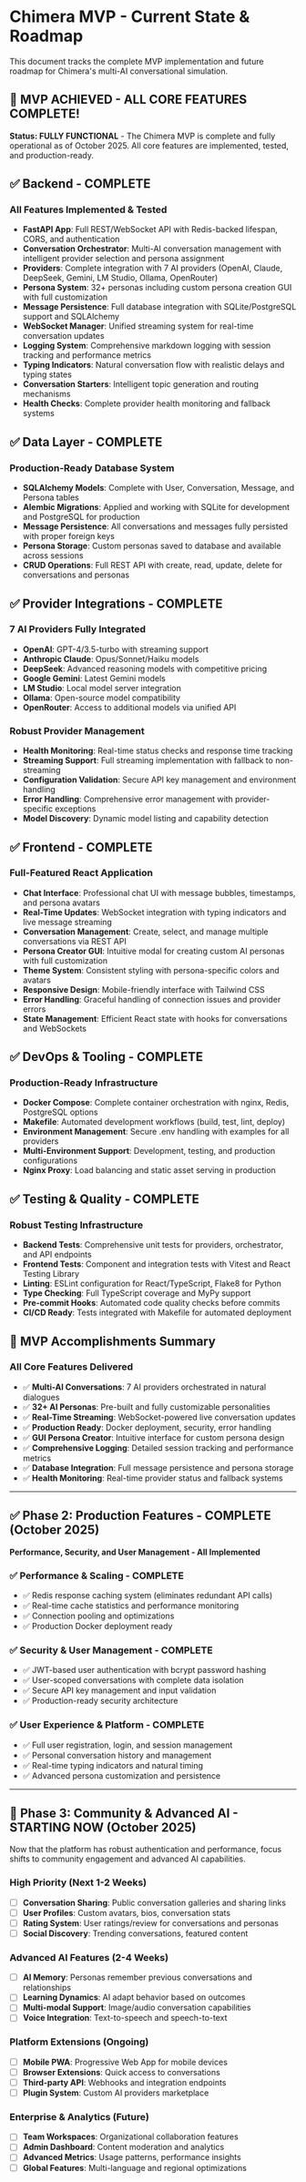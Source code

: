 # Chimera MVP - Current State & Roadmap

This document tracks the complete MVP implementation and future roadmap for Chimera's multi-AI conversational simulation.

## 🎉 **MVP ACHIEVED - ALL CORE FEATURES COMPLETE!**

**Status: FULLY FUNCTIONAL** - The Chimera MVP is complete and fully operational as of October 2025. All core features are implemented, tested, and production-ready.

## ✅ Backend - COMPLETE

### **All Features Implemented & Tested**
- **FastAPI App**: Full REST/WebSocket API with Redis-backed lifespan, CORS, and authentication
- **Conversation Orchestrator**: Multi-AI conversation management with intelligent provider selection and persona assignment
- **Providers**: Complete integration with 7 AI providers (OpenAI, Claude, DeepSeek, Gemini, LM Studio, Ollama, OpenRouter)
- **Persona System**: 32+ personas including custom persona creation GUI with full customization
- **Message Persistence**: Full database integration with SQLite/PostgreSQL support and SQLAlchemy
- **WebSocket Manager**: Unified streaming system for real-time conversation updates
- **Logging System**: Comprehensive markdown logging with session tracking and performance metrics
- **Typing Indicators**: Natural conversation flow with realistic delays and typing states
- **Conversation Starters**: Intelligent topic generation and routing mechanisms
- **Health Checks**: Complete provider health monitoring and fallback systems

## ✅ Data Layer - COMPLETE

### **Production-Ready Database System**
- **SQLAlchemy Models**: Complete with User, Conversation, Message, and Persona tables
- **Alembic Migrations**: Applied and working with SQLite for development and PostgreSQL for production
- **Message Persistence**: All conversations and messages fully persisted with proper foreign keys
- **Persona Storage**: Custom personas saved to database and available across sessions
- **CRUD Operations**: Full REST API with create, read, update, delete for conversations and personas

## ✅ Provider Integrations - COMPLETE

### **7 AI Providers Fully Integrated**
- **OpenAI**: GPT-4/3.5-turbo with streaming support
- **Anthropic Claude**: Opus/Sonnet/Haiku models
- **DeepSeek**: Advanced reasoning models with competitive pricing
- **Google Gemini**: Latest Gemini models
- **LM Studio**: Local model server integration
- **Ollama**: Open-source model compatibility
- **OpenRouter**: Access to additional models via unified API

### **Robust Provider Management**
- **Health Monitoring**: Real-time status checks and response time tracking
- **Streaming Support**: Full streaming implementation with fallback to non-streaming
- **Configuration Validation**: Secure API key management and environment handling
- **Error Handling**: Comprehensive error management with provider-specific exceptions
- **Model Discovery**: Dynamic model listing and capability detection

## ✅ Frontend - COMPLETE

### **Full-Featured React Application**
- **Chat Interface**: Professional chat UI with message bubbles, timestamps, and persona avatars
- **Real-Time Updates**: WebSocket integration with typing indicators and live message streaming
- **Conversation Management**: Create, select, and manage multiple conversations via REST API
- **Persona Creator GUI**: Intuitive modal for creating custom AI personas with full customization
- **Theme System**: Consistent styling with persona-specific colors and avatars
- **Responsive Design**: Mobile-friendly interface with Tailwind CSS
- **Error Handling**: Graceful handling of connection issues and provider errors
- **State Management**: Efficient React state with hooks for conversations and WebSockets

## ✅ DevOps & Tooling - COMPLETE

### **Production-Ready Infrastructure**
- **Docker Compose**: Complete container orchestration with nginx, Redis, PostgreSQL options
- **Makefile**: Automated development workflows (build, test, lint, deploy)
- **Environment Management**: Secure .env handling with examples for all providers
- **Multi-Environment Support**: Development, testing, and production configurations
- **Nginx Proxy**: Load balancing and static asset serving in production

## ✅ Testing & Quality - COMPLETE

### **Robust Testing Infrastructure**
- **Backend Tests**: Comprehensive unit tests for providers, orchestrator, and API endpoints
- **Frontend Tests**: Component and integration tests with Vitest and React Testing Library
- **Linting**: ESLint configuration for React/TypeScript, Flake8 for Python
- **Type Checking**: Full TypeScript coverage and MyPy support
- **Pre-commit Hooks**: Automated code quality checks before commits
- **CI/CD Ready**: Tests integrated with Makefile for automated deployment

## 🎉 MVP Accomplishments Summary

### **All Core Features Delivered**
- ✅ **Multi-AI Conversations**: 7 AI providers orchestrated in natural dialogues
- ✅ **32+ AI Personas**: Pre-built and fully customizable personalities
- ✅ **Real-Time Streaming**: WebSocket-powered live conversation updates
- ✅ **Production Ready**: Docker deployment, security, error handling
- ✅ **GUI Persona Creator**: Intuitive interface for custom persona design
- ✅ **Comprehensive Logging**: Detailed session tracking and performance metrics
- ✅ **Database Integration**: Full message persistence and persona storage
- ✅ **Health Monitoring**: Real-time provider status and fallback systems

---

## ✅ **Phase 2: Production Features - COMPLETE (October 2025)**

**Performance, Security, and User Management - All Implemented**

### **✅ Performance & Scaling - COMPLETE**
- ✅ Redis response caching system (eliminates redundant API calls)
- ✅ Real-time cache statistics and performance monitoring
- ✅ Connection pooling and optimizations
- ✅ Production Docker deployment ready

### **✅ Security & User Management - COMPLETE**
- ✅ JWT-based user authentication with bcrypt password hashing
- ✅ User-scoped conversations with complete data isolation
- ✅ Secure API key management and input validation
- ✅ Production-ready security architecture

### **✅ User Experience & Platform - COMPLETE**
- ✅ Full user registration, login, and session management
- ✅ Personal conversation history and management
- ✅ Real-time typing indicators and natural timing
- ✅ Advanced persona customization and persistence

---

## 🚀 **Phase 3: Community & Advanced AI - STARTING NOW (October 2025)**

Now that the platform has robust authentication and performance, focus shifts to community engagement and advanced AI capabilities.

### **High Priority (Next 1-2 Weeks)**
- [ ] **Conversation Sharing**: Public conversation galleries and sharing links
- [ ] **User Profiles**: Custom avatars, bios, conversation stats
- [ ] **Rating System**: User ratings/review for conversations and personas
- [ ] **Social Discovery**: Trending conversations, featured content

### **Advanced AI Features (2-4 Weeks)**
- [ ] **AI Memory**: Personas remember previous conversations and relationships
- [ ] **Learning Dynamics**: AI adapt behavior based on outcomes
- [ ] **Multi-modal Support**: Image/audio conversation capabilities
- [ ] **Voice Integration**: Text-to-speech and speech-to-text

### **Platform Extensions (Ongoing)**
- [ ] **Mobile PWA**: Progressive Web App for mobile devices
- [ ] **Browser Extensions**: Quick access to conversations
- [ ] **Third-party API**: Webhooks and integration endpoints
- [ ] **Plugin System**: Custom AI providers marketplace

### **Enterprise & Analytics (Future)**
- [ ] **Team Workspaces**: Organizational collaboration features
- [ ] **Admin Dashboard**: Content moderation and analytics
- [ ] **Advanced Metrics**: Usage patterns, performance insights
- [ ] **Global Features**: Multi-language and regional optimizations
